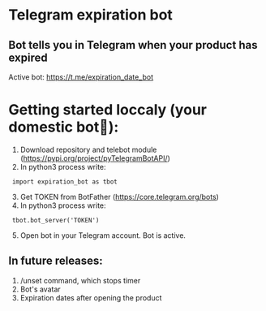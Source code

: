 # Telegram expiration bot
## Bot tells you in Telegram when your product has expired
Active bot: https://t.me/expiration_date_bot

<h1> Getting started loccaly (your domestic bot🤖): </h1>

1. Download repository and telebot module (https://pypi.org/project/pyTelegramBotAPI/)
2. In python3 process write:
<pre><code> import expiration_bot as tbot </code></pre>

3. Get TOKEN from BotFather (https://core.telegram.org/bots)
4. In python3 process write:
<pre><code> tbot.bot_server('TOKEN') </code></pre>

5. Open bot in your Telegram account. Bot is active.

<h2> In future releases: </h2>

1. /unset command, which stops timer
2. Bot's avatar
3. Expiration dates after opening the product
